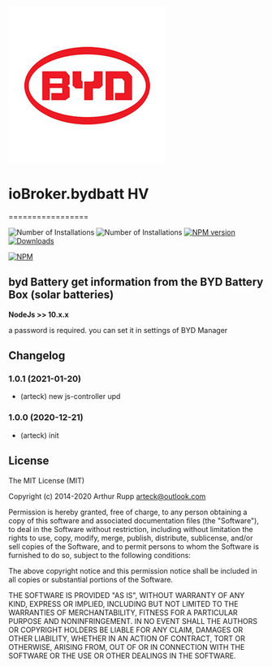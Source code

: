 ![Logo](admin/byd-batterybox.png)
# ioBroker.bydbatt HV
=================

![Number of Installations](http://iobroker.live/badges/bydbatt-installed.svg) ![Number of Installations](http://iobroker.live/badges/bydbatt-stable.svg) [![NPM version](http://img.shields.io/npm/v/iobroker.bydbatt.svg)](https://www.npmjs.com/package/iobroker.bydbatt)
[![Downloads](https://img.shields.io/npm/dm/iobroker.bydbatt.svg)](https://www.npmjs.com/package/iobroker.bydbatt)

[![NPM](https://nodei.co/npm/iobroker.bydbatt.png?downloads=true)](https://nodei.co/npm/iobroker.bydbatt/)



byd Battery get information from the BYD Battery Box (solar batteries)
------------------------------------------------------------------------------

<b>NodeJs >> 10.x.x </b>

a password is required. you can set it in settings of BYD Manager



## Changelog
### 1.0.1  (2021-01-20)
* (arteck) new js-controller upd

### 1.0.0 (2020-12-21)
* (arteck) init



## License
The MIT License (MIT)

Copyright (c) 2014-2020 Arthur Rupp arteck@outlook.com

Permission is hereby granted, free of charge, to any person obtaining a copy
of this software and associated documentation files (the "Software"), to deal
in the Software without restriction, including without limitation the rights
to use, copy, modify, merge, publish, distribute, sublicense, and/or sell
copies of the Software, and to permit persons to whom the Software is
furnished to do so, subject to the following conditions:

The above copyright notice and this permission notice shall be included in
all copies or substantial portions of the Software.

THE SOFTWARE IS PROVIDED "AS IS", WITHOUT WARRANTY OF ANY KIND, EXPRESS OR
IMPLIED, INCLUDING BUT NOT LIMITED TO THE WARRANTIES OF MERCHANTABILITY,
FITNESS FOR A PARTICULAR PURPOSE AND NONINFRINGEMENT. IN NO EVENT SHALL THE
AUTHORS OR COPYRIGHT HOLDERS BE LIABLE FOR ANY CLAIM, DAMAGES OR OTHER
LIABILITY, WHETHER IN AN ACTION OF CONTRACT, TORT OR OTHERWISE, ARISING FROM,
OUT OF OR IN CONNECTION WITH THE SOFTWARE OR THE USE OR OTHER DEALINGS IN
THE SOFTWARE.
